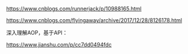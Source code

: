 https://www.cnblogs.com/runnerjack/p/10988165.html

https://www.cnblogs.com/flyingaway/archive/2017/12/28/8126178.html

深入理解AOP，基于API：

https://www.jianshu.com/p/cc7dd0494fdc

